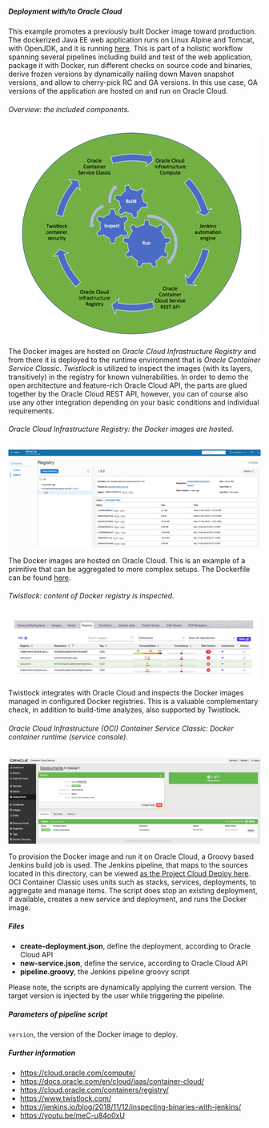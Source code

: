 
##### Deployment with/to Oracle Cloud 

This example promotes a previously built Docker image toward production. 
The dockerized Java EE web application runs on Linux Alpine and Tomcat, with OpenJDK, and it is running 
[here](http://129.150.204.182:8002/all/). This is part of a holistic workflow spanning several pipelines including build and test of the web application, package it with 
Docker, run different checks on source code and binaries, derive frozen versions by dynamically nailing down Maven snapshot versions, and 
allow to cherry-pick RC and GA versions. In this use case, GA versions of the application are hosted on and run on Oracle Cloud.

###### Overview: the included components.
![DevOps cycle](pics/cycle.png) 

The Docker images are hosted on *Oracle Cloud Infrastructure Registry* and from there it is deployed to the runtime environment that is 
*Oracle Container Service Classic*. *Twistlock* is utilized to inspect the images (with its layers, transitively) in the registry for known 
vulnerabilities. In order to demo the open architecture and feature-rich Oracle Cloud API, the parts are glued together by the Oracle Cloud REST API, 
however, you can of course also use any other integration depending on your basic conditions and individual requirements. 
 
###### Oracle Cloud Infrastructure Registry: the Docker images are hosted.
![Image registry](pics/registry.png)

The Docker images are hosted on Oracle Cloud. This is an example of a primitive that can be aggregated to more complex setups. The Dockerfile can be found 
[here](https://github.com/michaelhuettermann/sandbox/blob/master/all/src/main/resources/docker/alpine/Dockerfile).  
 

###### Twistlock: content of Docker registry is inspected.
![Container inspection](pics/inspect.png) 

Twistlock integrates with Oracle Cloud and inspects the Docker images managed in configured Docker registries. This is a valuable complementary check, in addition
to build-time analyzes, also supported by Twistlock.

###### Oracle Cloud Infrastructure (OCI) Container Service Classic: Docker container runtime (service console).
![Container runtime](pics/container.png)  

To provision the Docker image and run it on Oracle Cloud, a Groovy based Jenkins build job is used. 
The Jenkins pipeline, that maps to the sources located in this directory, can be viewed 
[as the Project Cloud Deploy here](http://129.213.104.3:8080/jenkins/blue/organizations/jenkins/pipelines/). OCI Container Classic uses units such as 
stacks, services, deployments, to aggregate and manage items. The script does stop an existing deployment, if available, creates a new service and deployment, and runs
the Docker image. 

##### Files
* **create-deployment.json**, define the deployment, according to Oracle Cloud API  
* **new-service.json**, define the service, according to Oracle Cloud API
* **pipeline.groovy**, the Jenkins pipeline groovy script

Please note, the scripts are dynamically applying the current version. The target version is injected by the user while triggering the pipeline. 

##### Parameters of pipeline script
`version`, the version of the Docker image to deploy.

##### Further information
* https://cloud.oracle.com/compute/
* https://docs.oracle.com/en/cloud/iaas/container-cloud/
* https://cloud.oracle.com/containers/registry/
* https://www.twistlock.com/
* https://jenkins.io/blog/2018/11/12/inspecting-binaries-with-jenkins/
* https://youtu.be/meC-u84o0xU
